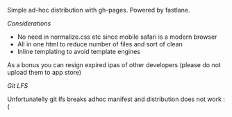 Simple ad-hoc distribution with gh-pages.
Powered by fastlane.

*Considerations*

- No need in normalize.css etc since mobile safari is a modern browser
- All in one html to reduce number of files and sort of clean
- Inline templating to avoid template engines

As a bonus you can resign expired ipas of other developers (please do not upload them to app store)

*Git LFS*

Unfortunatelly git lfs breaks adhoc manifest and distribution does not work :(
